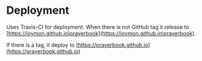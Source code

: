 # Deployment

Uses Travis-CI for deployment. When there is not GitHub tag it release to [https://joymon.github.io\prayerbook](https://joymon.github.io\prayerbook).

If there is a tag, it deploy to [https://prayerbook.github.io](https://prayerbook.github.io)
